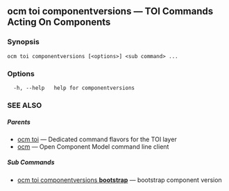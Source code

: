 ## ocm toi componentversions &mdash; TOI Commands Acting On Components

### Synopsis

```
ocm toi componentversions [<options>] <sub command> ...
```

### Options

```
  -h, --help   help for componentversions
```

### SEE ALSO

##### Parents

* [ocm toi](ocm_toi.md)	 &mdash; Dedicated command flavors for the TOI layer
* [ocm](ocm.md)	 &mdash; Open Component Model command line client


##### Sub Commands

* [ocm toi componentversions <b>bootstrap</b>](ocm_toi_componentversions_bootstrap.md)	 &mdash; bootstrap component version

